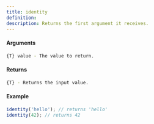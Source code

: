 ```yaml
---
title: identity
definition: 
description: Returns the first argument it receives.
---
```



#### Arguments


```bash
{T} value - The value to return.
```


#### Returns


```bash
{T} - Returns the input value.
```


#### Example


```ts
identity('hello'); // returns 'hello'identity(42); // returns 42
```
